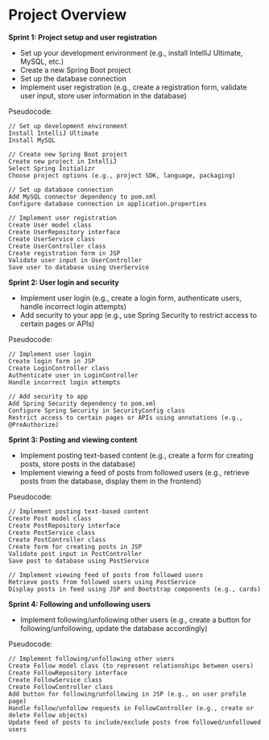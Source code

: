 # Project Overview

**Sprint 1: Project setup and user registration**
- Set up your development environment (e.g., install IntelliJ Ultimate, MySQL, etc.)
- Create a new Spring Boot project
- Set up the database connection
- Implement user registration (e.g., create a registration form, validate user input, store user information in the database)

Pseudocode:
```
// Set up development environment
Install IntelliJ Ultimate
Install MySQL

// Create new Spring Boot project
Create new project in IntelliJ
Select Spring Initializr
Choose project options (e.g., project SDK, language, packaging)

// Set up database connection
Add MySQL connector dependency to pom.xml
Configure database connection in application.properties

// Implement user registration
Create User model class
Create UserRepository interface
Create UserService class
Create UserController class
Create registration form in JSP
Validate user input in UserController
Save user to database using UserService
```

**Sprint 2: User login and security**
- Implement user login (e.g., create a login form, authenticate users, handle incorrect login attempts)
- Add security to your app (e.g., use Spring Security to restrict access to certain pages or APIs)

Pseudocode:
```
// Implement user login
Create login form in JSP
Create LoginController class
Authenticate user in LoginController
Handle incorrect login attempts

// Add security to app
Add Spring Security dependency to pom.xml
Configure Spring Security in SecurityConfig class
Restrict access to certain pages or APIs using annotations (e.g., @PreAuthorize)
```

**Sprint 3: Posting and viewing content**
- Implement posting text-based content (e.g., create a form for creating posts, store posts in the database)
- Implement viewing a feed of posts from followed users (e.g., retrieve posts from the database, display them in the frontend)

Pseudocode:
```
// Implement posting text-based content
Create Post model class
Create PostRepository interface
Create PostService class
Create PostController class
Create form for creating posts in JSP
Validate post input in PostController
Save post to database using PostService

// Implement viewing feed of posts from followed users
Retrieve posts from followed users using PostService
Display posts in feed using JSP and Bootstrap components (e.g., cards)
```

**Sprint 4: Following and unfollowing users**
- Implement following/unfollowing other users (e.g., create a button for following/unfollowing, update the database accordingly)

Pseudocode:
```
// Implement following/unfollowing other users
Create Follow model class (to represent relationships between users)
Create FollowRepository interface
Create FollowService class
Create FollowController class
Add button for following/unfollowing in JSP (e.g., on user profile page)
Handle follow/unfollow requests in FollowController (e.g., create or delete Follow objects)
Update feed of posts to include/exclude posts from followed/unfollowed users

```